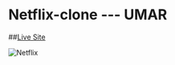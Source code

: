 # Netflix-clone --- UMAR

##[Live Site](https://netflixclone-webapp.netlify.app/)

![Netflix](https://user-images.githubusercontent.com/90206214/185785748-7d45810b-fa4f-4c68-9573-91649a29075e.PNG)

 
